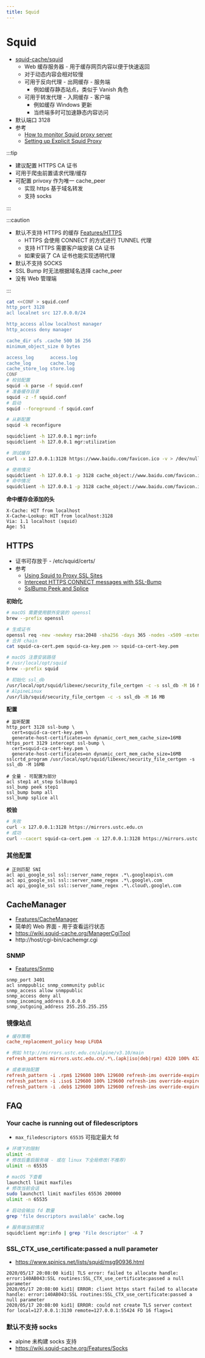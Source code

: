 ```yaml
---
title: Squid
---
```


# Squid

- [squid-cache/squid](https://github.com/squid-cache/squid)
  - Web 缓存服务器 - 用于缓存网页内容以便于快速返回
  - 对于动态内容会相对较慢
  - 可用于反向代理 - 出网缓存 - 服务端
    - 例如缓存静态站点，类似于 Vanish 角色
  - 可用于转发代理 - 入网缓存 - 客户端
    - 例如缓存 Windows 更新
    - 当终端多时可加速静态内容访问
- 默认端口 3128
- 参考
  - [How to monitor Squid proxy server](https://www.monitis.com/blog/how-to-monitor-squid-proxy-server/)
  - [Setting up Explicit Squid Proxy](https://wiki.alpinelinux.org/wiki/Setting_up_Explicit_Squid_Proxy)

:::tip

- 建议配置 HTTPS CA 证书
- 可用于爬虫前置请求代理/缓存
- 可配置 privoxy 作为唯一 cache_peer
  - 实现 https 基于域名转发
  - 支持 socks

:::

:::caution

- 默认不支持 HTTPS 的缓存 [Features/HTTPS](https://wiki.squid-cache.org/Features/HTTPS)
  - HTTPS 会使用 CONNECT 的方式进行 TUNNEL 代理
  - 支持 HTTPS 需要客户端安装 CA 证书
  - 如果安装了 CA 证书也能实现透明代理
- 默认不支持 SOCKS
- SSL Bump 时无法根据域名选择 cache_peer
- 没有 Web 管理端

:::

```bash
cat <<CONF > squid.conf
http_port 3128
acl localnet src 127.0.0.0/24

http_access allow localhost manager
http_access deny manager

cache_dir ufs .cache 500 16 256
minimum_object_size 0 bytes

access_log      access.log
cache_log       cache.log
cache_store_log store.log
CONF
# 校验配置
squid -k parse -f squid.conf
# 准备缓存目录
squid -z -f squid.conf
# 启动
squid --foreground -f squid.conf

# 从新配置
squid -k reconfigure

squidclient -h 127.0.0.1 mgr:info
squidclient -h 127.0.0.1 mgr:utilization

# 测试缓存
curl -x 127.0.0.1:3128 https://www.baidu.com/favicon.ico -v > /dev/null

# 使用情况
squidclient -h 127.0.0.1 -p 3128 cache_object://www.baidu.com/favicon.ico mgr:utilization ｜ grep server.all
# 命中情况
squidclient -h 127.0.0.1 -p 3128 cache_object://www.baidu.com/favicon.ico mgr:info
```

**命中缓存会添加的头**

```
X-Cache: HIT from localhost
X-Cache-Lookup: HIT from localhost:3128
Via: 1.1 localhost (squid)
Age: 51
```

## HTTPS

- 证书可存放于 - /etc/squid/certs/
- 参考
  - [Using Squid to Proxy SSL Sites](https://elatov.github.io/2019/01/using-squid-to-proxy-ssl-sites/)
  - [Intercept HTTPS CONNECT messages with SSL-Bump](https://wiki.squid-cache.org/ConfigExamples/Intercept/SslBumpExplicit)
  - [SslBump Peek and Splice](https://wiki.squid-cache.org/Features/SslPeekAndSplice)

**初始化**

```bash
# macOS 需要使用额外安装的 openssl
brew --prefix openssl

# 生成证书
openssl req -new -newkey rsa:2048 -sha256 -days 365 -nodes -x509 -extensions v3_ca -keyout squid-ca-key.pem -out squid-ca-cert.pem
# 合并 chain
cat squid-ca-cert.pem squid-ca-key.pem >> squid-ca-cert-key.pem

# macOS 注意安装路径
# /usr/local/opt/squid
brew --prefix squid

# 初始化 ssl_db
/usr/local/opt/squid/libexec/security_file_certgen -c -s ssl_db -M 16 MB
# AlpineLinux
/usr/lib/squid/security_file_certgen -c -s ssl_db -M 16 MB
```

**配置**

```
# 监听配置
http_port 3128 ssl-bump \
  cert=squid-ca-cert-key.pem \
  generate-host-certificates=on dynamic_cert_mem_cache_size=16MB
https_port 3129 intercept ssl-bump \
  cert=squid-ca-cert-key.pem \
  generate-host-certificates=on dynamic_cert_mem_cache_size=16MB
sslcrtd_program /usr/local/opt/squid/libexec/security_file_certgen -s ssl_db -M 16MB

# 全量 - 可配置为部分
acl step1 at_step SslBump1
ssl_bump peek step1
ssl_bump bump all
ssl_bump splice all
```

**校验**

```bash
# 失败
curl -x 127.0.0.1:3128 https://mirrors.ustc.edu.cn
# 成功
curl --cacert squid-ca-cert.pem -x 127.0.0.1:3128 https://mirrors.ustc.edu.cn
```

### 其他配置

```
# 正则匹配 SNI
acl api_google_ssl ssl::server_name_regex .*\.googleapis\.com
acl api_google_ssl ssl::server_name_regex .*\.google\.com
acl api_google_ssl ssl::server_name_regex .*\.cloud\.google\.com
```

## CacheManager

- [Features/CacheManager](https://wiki.squid-cache.org/Features/CacheManager)
- 简单的 Web 界面 - 用于查看运行状态
- https://wiki.squid-cache.org/ManagerCgiTool
- http://host/cgi-bin/cachemgr.cgi

### SNMP

- [Features/Snmp](https://wiki.squid-cache.org/Features/Snmp)

```
snmp_port 3401
acl snmppublic snmp_community public
snmp_access allow snmppublic
snmp_access deny all
snmp_incoming_address 0.0.0.0
snmp_outgoing_address 255.255.255.255
```

### 镜像站点

```ini
# 缓存策略
cache_replacement_policy heap LFUDA

# 例如 http://mirrors.ustc.edu.cn/alpine/v3.10/main
refresh_pattern mirrors.ustc.edu.cn/.*\.(apk|iso|deb|rpm) 4320 100% 43200 refresh-ims override-expire

# 或者单独配置
refresh_pattern -i .rpm$ 129600 100% 129600 refresh-ims override-expire
refresh_pattern -i .iso$ 129600 100% 129600 refresh-ims override-expire
refresh_pattern -i .deb$ 129600 100% 129600 refresh-ims override-expire
```

## FAQ

### Your cache is running out of filedescriptors

- `max_filedescriptors 65535` 可指定最大 fd

```bash
# 环境下的限制
ulimit -n
# 修改后重启服务端 - 或在 linux 下全局修改(不推荐)
ulimit -n 65535

# macOS 下查看
launchctl limit maxfiles
# 修改当前会话
sudo launchctl limit maxfiles 65536 200000
ulimit -n 65535

# 启动会输出 fd 数量
grep 'file descriptors available' cache.log

# 服务端当前情况
squidclient mgr:info | grep 'File descriptor' -A 7
```

### SSL_CTX_use_certificate:passed a null parameter

- https://www.spinics.net/lists/squid/msg90936.html

```
2020/05/17 20:08:00 kid1| TLS error: failed to allocate handle: error:140AB043:SSL routines:SSL_CTX_use_certificate:passed a null parameter
2020/05/17 20:08:00 kid1| ERROR: client https start failed to allocate handle: error:140AB043:SSL routines:SSL_CTX_use_certificate:passed a null parameter
2020/05/17 20:08:00 kid1| ERROR: could not create TLS server context for local=127.0.0.1:3130 remote=127.0.0.1:55424 FD 16 flags=1
```

### 默认不支持 socks
- alpine 未构建 socks 支持
- https://wiki.squid-cache.org/Features/Socks
